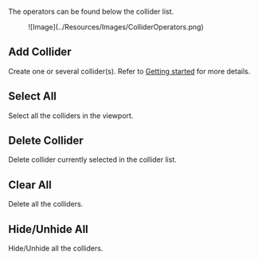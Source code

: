 The operators can be found below the collider list.

<figure markdown>
  ![Image](../Resources/Images/ColliderOperators.png)
</figure>

## Add Collider

Create one or several collider(s). Refer to [Getting started](./basics.md) for more details.

## Select All

Select all the colliders in the viewport.

## Delete Collider

Delete collider currently selected in the collider list.

## Clear All 

Delete all the colliders.

## Hide/Unhide All

Hide/Unhide all the colliders.
